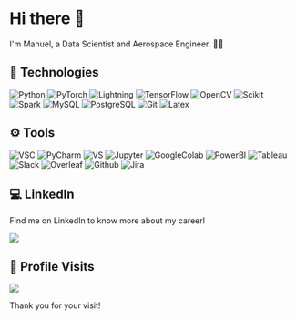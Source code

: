 # Hi there 👋

I'm Manuel, a Data Scientist and Aerospace Engineer. 👨‍💻

## 🚀 Technologies

![Python](https://img.shields.io/badge/Python-FFD43B?style=for-the-badge&logo=python&logoColor=blue)
![PyTorch](https://img.shields.io/badge/PyTorch-EE4C2C?style=for-the-badge&logo=PyTorch&logoColor=white)
![Lightning](https://img.shields.io/badge/PyTorch%20Lightning-792EE5?style=for-the-badge&logo=PyTorch%20Lightning&logoColor=white)
![TensorFlow](https://img.shields.io/badge/TensorFlow-FF6F00?style=for-the-badge&logo=tensorflow&logoColor=white)
![OpenCV](https://img.shields.io/badge/OpenCV-27338e?style=for-the-badge&logo=OpenCV&logoColor=white)
![Scikit](https://img.shields.io/badge/scikit_learn-F7931E?style=for-the-badge&logo=scikit-learn&logoColor=white)
![Spark](https://img.shields.io/badge/Apache_Spark-FFFFFF?style=for-the-badge&logo=apachespark&logoColor=#E35A16)
![MySQL](https://img.shields.io/badge/MySQL-005C84?style=for-the-badge&logo=mysql&logoColor=white)
![PostgreSQL](https://img.shields.io/badge/PostgreSQL-316192?style=for-the-badge&logo=postgresql&logoColor=white)
![Git](https://img.shields.io/badge/GIT-E44C30?style=for-the-badge&logo=git&logoColor=white)
![Latex](https://img.shields.io/badge/LaTeX-47A141?style=for-the-badge&logo=LaTeX&logoColor=white)
![]()

## ⚙️ Tools

![VSC](https://img.shields.io/badge/Visual_Studio_Code-0078D4?style=for-the-badge&logo=visual%20studio%20code&logoColor=white)
![PyCharm](https://img.shields.io/badge/PyCharm-000000.svg?&style=for-the-badge&logo=PyCharm&logoColor=white)
![VS](https://img.shields.io/badge/Visual_Studio-5C2D91?style=for-the-badge&logo=visual%20studio&logoColor=white)
![Jupyter](https://img.shields.io/badge/Jupyter-F37626.svg?&style=for-the-badge&logo=Jupyter&logoColor=white)
![GoogleColab](https://img.shields.io/badge/Colab-F9AB00?style=for-the-badge&logo=googlecolab&color=525252)
![PowerBI](https://img.shields.io/badge/PowerBI-F2C811?style=for-the-badge&logo=Power%20BI&logoColor=white)
![Tableau](https://img.shields.io/badge/Tableau-E97627?style=for-the-badge&logo=Tableau&logoColor=white)
![Slack](https://img.shields.io/badge/Slack-4A154B?style=for-the-badge&logo=slack&logoColor=white)
![Overleaf](https://img.shields.io/badge/Overleaf-47A141?style=for-the-badge&logo=Overleaf&logoColor=white)
![Github](https://img.shields.io/badge/GitHub-100000?style=for-the-badge&logo=github&logoColor=white)
![Jira](https://img.shields.io/badge/Jira-0052CC?style=for-the-badge&logo=Jira&logoColor=white)
![]()

## 💻 LinkedIn

Find me on LinkedIn to know more about my career!

<a href="https://www.linkedin.com/in/manuel-urbano/">
    <img src="https://img.shields.io/badge/linkedin-%230077B5.svg?&style=for-the-badge&logo=linkedin&logoColor=white"/>
</a>

## 👀 Profile Visits

<a href="#"><img src="https://badges.pufler.dev/visits/manurba/manurba?&style=for-the-badge"></a>

Thank you for your visit!
